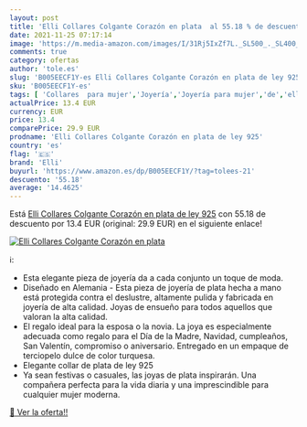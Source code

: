 ```yaml
---
layout: post
title: 'Elli Collares Colgante Corazón en plata  al 55.18 % de descuento'
date: 2021-11-25 07:17:14
image: 'https://m.media-amazon.com/images/I/31Rj5IxZf7L._SL500_._SL400_.jpg'
comments: true
category: ofertas
author: 'tole.es'
slug: 'B005EECF1Y-es Elli Collares Colgante Corazón en plata de ley 925'
sku: 'B005EECF1Y-es'
tags: [ 'Collares  para mujer','Joyería','Joyería para mujer','de','elli','ley','plata', ]
actualPrice: 13.4 EUR
currency: EUR
price: 13.4
comparePrice: 29.9 EUR
prodname: 'Elli Collares Colgante Corazón en plata de ley 925'
country: 'es'
flag: '🇪🇸'
brand: 'Elli'
buyurl: 'https://www.amazon.es/dp/B005EECF1Y/?tag=tolees-21'
descuento: '55.18'
average: '14.4625'
---
```


Está [Elli Collares Colgante Corazón en plata de ley 925](https://www.amazon.es/dp/B005EECF1Y/?tag=tolees-21) con 55.18 de descuento por 13.4 EUR (original: 29.9 EUR) en el siguiente enlace!

[![Elli Collares Colgante Corazón en plata ](https://m.media-amazon.com/images/I/31Rj5IxZf7L._SL500_._SL400_.jpg)](https://www.amazon.es/dp/B005EECF1Y/?tag=tolees-21)

ℹ️:

- Esta elegante pieza de joyería da a cada conjunto un toque de moda.
- Diseñado en Alemania - Esta pieza de joyería de plata hecha a mano está protegida contra el deslustre, altamente pulida y fabricada en joyería de alta calidad. Joyas de ensueño para todos aquellos que valoran la alta calidad.
- El regalo ideal para la esposa o la novia. La joya es especialmente adecuada como regalo para el Día de la Madre, Navidad, cumpleaños, San Valentín, compromiso o aniversario. Entregado en un empaque de terciopelo dulce de color turquesa.
- Elegante collar de plata de ley 925
- Ya sean festivas o casuales, las joyas de plata inspirarán. Una compañera perfecta para la vida diaria y una imprescindible para cualquier mujer moderna.

[🛒 Ver la oferta!!](https://www.amazon.es/dp/B005EECF1Y/?tag=tolees-21)
